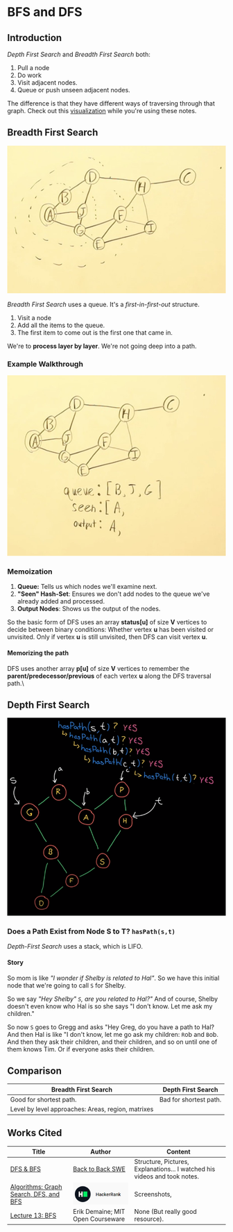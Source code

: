 # BFS and DFS

## Introduction

_Depth First Search_ and _Breadth First Search_ both:

1. Pull a node
2. Do work
3. Visit adjacent nodes.
4. Queue or push unseen adjacent nodes.

The difference is that they have different ways of traversing through that graph. Check out this [visualization](https://visualgo.net/en/dfsbfs) while you're using these notes.

## Breadth First Search

![](<../../../../.gitbook/assets/image (72).png>)

_Breadth First Search_ uses a queue. It's a _first-in-first-out_ structure.

1. Visit a node
2. Add all the items to the queue.
3. The first item to come out is the first one that came in.

We're to **process layer by layer**. We're not going deep into a path.

### Example Walkthrough

![](<../../../../.gitbook/assets/image (73).png>)

### Memoization

1. **Queue:** Tells us which nodes we'll examine next.
2. **"Seen" Hash-Set**: Ensures we don't add nodes to the queue we've already added and processed.
3. **Output Nodes**: Shows us the output of the nodes.

So the basic form of DFS uses an array **status\[u]** of size **V** vertices to decide between binary conditions: Whether vertex **u** has been visited or unvisited. Only if vertex **u** is still unvisited, then DFS can visit vertex **u**.

#### Memorizing the path

DFS uses another array **p\[u]** of size **V** vertices to remember the **parent/predecessor/previous** of each vertex **u** along the DFS traversal path.\\

## Depth First Search

![Basics of Depth First Search](<../../../../.gitbook/assets/image (77).png>)

### Does a Path Exist from Node S to T? `hasPath(s,t)`

_Depth-First Search_ uses a stack, which is LIFO.

#### Story

So mom is like _"I wonder if Shelby is related to Hal"_. So we have this initial node that we're going to call `S` for Shelby.

So we say _"Hey Shelby" `S`, are you related to Hal?"_ And of course, Shelby doesn't even know who Hal is so she says "I don't know. Let me ask my children."

So now `S` goes to Gregg and asks "Hey Greg, do you have a path to Hal? And then Hal is like "I don't know, let me go ask my children: `R`ob and `B`ob. And then they ask their children, and their children, and so on until one of them knows Tim. Or if everyone asks their children.

## Comparison

| Breadth First Search                               | Depth First Search     |
| -------------------------------------------------- | ---------------------- |
| Good for shortest path.                            | Bad for shortest path. |
| Level by level approaches: Areas, region, matrixes |                        |

## Works Cited

| Title                                                                                         | Author                                                                                                     | Content                                                                   |
| --------------------------------------------------------------------------------------------- | ---------------------------------------------------------------------------------------------------------- | ------------------------------------------------------------------------- |
| [DFS & BFS](https://www.youtube.com/watch?v=TIbUeeksXcI)                                      | [Back to Back SWE](https://backtobackswe.com/platform/content/depth-first-search-and-breadth-first-search) | Structure, Pictures, Explanations... I watched his videos and took notes. |
| [Algorithms: Graph Search, DFS, and BFS](https://www.youtube.com/watch?v=zaBhtODEL0w\&t=209s) | ![](<../../../../.gitbook/assets/image (75).png>)                                                          | Screenshots,                                                              |
| [Lecture 13: BFS](https://www.youtube.com/watch?v=s-CYnVz-uh4\&t=2s)                          | Erik Demaine; MIT Open Courseware                                                                          | None (But really good resource).                                          |
